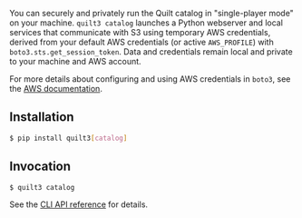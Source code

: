 <!--pytest-codeblocks:skipfile-->

You can securely and privately run the Quilt catalog in "single-player mode" on your machine.
`quilt3 catalog` launches a Python webserver and local services
that communicate with S3 using temporary AWS credentials,
derived from your default AWS credentials
(or active `AWS_PROFILE`) with `boto3.sts.get_session_token`.
Data and credentials remain local and private to your machine and AWS account.

For more details about configuring and using AWS credentials in `boto3`,
see the [AWS documentation](https://boto3.amazonaws.com/v1/documentation/api/latest/guide/configuration.html).

## Installation

```bash
$ pip install quilt3[catalog]
```

## Invocation

```bash
$ quilt3 catalog
```

See the [CLI API reference](../api-reference/cli.md#catalog) for details.
